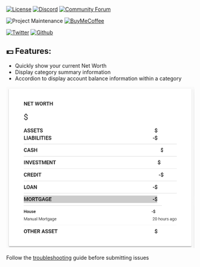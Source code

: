 [![License][license-shield]](LICENSE.md)
[![Discord][discord-shield]][discord]
[![Community Forum][forum-shield]][forum]

![Project Maintenance][maintenance-shield]
[![BuyMeCoffee][buymecoffeebadge]][buymecoffee]

[![Twitter][twitter]][twitter]
[![Github][github]][github]

## 💵 Features:

* Quickly show your current Net Worth
* Display category summary information
* Accordion to display account balance information within a category

![example](example.png)

Follow the [troubleshooting](https://github.com/thomasloven/hass-config/wiki/Lovelace-Plugins) guide before submitting issues

[buymecoffee]: https://www.buymeacoffee.com/iantrich
[buymecoffeebadge]: https://img.shields.io/badge/buy%20me%20a%20coffee-donate-blue.svg?style=for-the-badge
[discord]: https://discord.gg/Qa5fW2R
[discord-shield]: https://img.shields.io/discord/330944238910963714.svg?style=for-the-badge
[forum-shield]: https://img.shields.io/badge/community-forum-brightgreen.svg?style=for-the-badge
[forum]: https://community.home-assistant.io/t/lovelace-personal-capital-component-card/91463
[license-shield]: https://img.shields.io/github/license/custom-cards/pc-card.svg?style=for-the-badge
[maintenance-shield]: https://img.shields.io/badge/maintainer-Ian%20Richardson%20%40iantrich-blue.svg?style=for-the-badge
[twitter]: https://img.shields.io/twitter/follow/iantrich.svg?style=social
[github]: https://img.shields.io/github/followers/iantrich.svg?style=social
